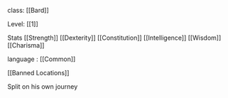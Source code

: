 class: [[Bard]] 

Level: [[1]]

Stats
[[Strength]] 
[[Dexterity]] 
[[Constitution]] 
[[Intelligence]] 
[[Wisdom]] 
[[Charisma]] 

language : [[Common]] 


[[Banned Locations]] 


Split on his own journey
